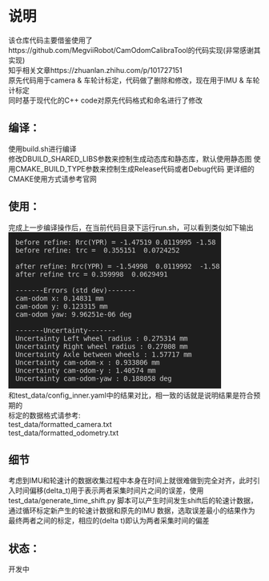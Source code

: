 # 说明
该仓库代码主要借鉴使用了https://github.com/MegviiRobot/CamOdomCalibraTool的代码实现(非常感谢其实现)  
知乎相关文章https://zhuanlan.zhihu.com/p/101727151  
原先代码用于camera & 车轮计标定，代码做了删除和修改，现在用于IMU & 车轮计标定  
同时基于现代化的C++ code对原先代码格式和命名进行了修改
## 编译：
使用build.sh进行编译  
修改DBUILD_SHARED_LIBS参数来控制生成动态库和静态库，默认使用静态图
使用CMAKE_BUILD_TYPE参数来控制生成Release代码或者Debug代码
更详细的CMAKE使用方式请参考官网
## 使用：
完成上一步编译操作后，在当前代码目录下运行run.sh，可以看到类似如下输出 ![calibrateResult result](documents/images/result.png)  
和test_data/config_inner.yaml中的结果对比，相一致的话就是说明结果是符合预期的  
标定的数据格式请参考:  
test_data/formatted_camera.txt  
test_data/formatted_odometry.txt
## 细节
考虑到IMU和轮速计的数据收集过程中本身在时间上就很难做到完全对齐，此时引入时间偏移(delta_t)用于表示两者采集时间片之间的误差，使用test_data/generate_time_shift.py
脚本可以产生时间发生shift后的轮速计数据，通过循环标定新产生的轮速计数据和原先的IMU
数据，选取误差最小的结果作为最终两者之间的标定，相应的(delta t)即认为两者采集时间的偏差
## 状态：
开发中